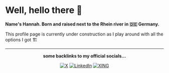 # Well, hello there 👋

**Name's Hannah. Born and raised next to the Rhein river in 🇩🇪 Germany.**

This profile page is currently under construction as I play around with all the options I got 🏗️


<div align="center">

---

**some backlinks to my official socials...**

[![X](https://img.shields.io/twitter/follow/_keliel_?style=for-the-badge&logo=X
)](https://x.com/_keliel_) [![LinkedIn](https://img.shields.io/badge/linkedin-%230077B5.svg?style=for-the-badge&logo=linkedin&logoColor=white)](https://www.linkedin.com/in/hschinz) [![XING](https://img.shields.io/badge/xing-%23006567.svg?style=for-the-badge&logo=xing&logoColor=white)](https://www.xing.com/profile/Hannah_Schinz)

</div>
<!--
**keliel/keliel** is a ✨ _special_ ✨ repository because its `README.md` (this file) appears on your GitHub profile.

Here are some ideas to get you started:

- 🔭 I’m currently working on ...
- 🌱 I’m currently learning ...
- 👯 I’m looking to collaborate on ...
- 🤔 I’m looking for help with ...
- 💬 Ask me about ...
- 📫 How to reach me: ...
- 😄 Pronouns: ...
- ⚡ Fun fact: ...
-->
